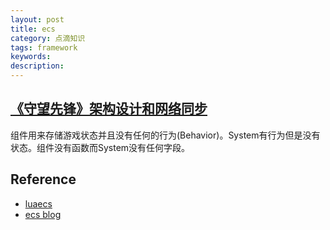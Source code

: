 ```yaml
---
layout: post
title: ecs
category: 点滴知识
tags: framework
keywords: 
description: 
---
```


## [《守望先锋》架构设计和网络同步](https://www.lfzxb.top/ow-gdc-gameplay-architecture-and-netcode/#%E5%89%8D%E8%A8%80)

组件用来存储游戏状态并且没有任何的行为(Behavior)。System有行为但是没有状态。组件没有函数而System没有任何字段。

## Reference

* [luaecs](https://github.com/cloudwu/luaecs)
* [ecs blog](https://blog.codingnow.com/eo/ecs/)